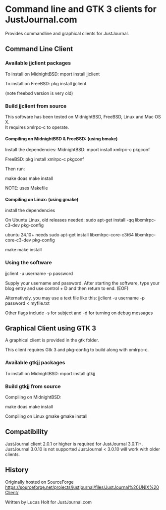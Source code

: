 # Command line and GTK 3 clients for JustJournal.com

Provides commandline and graphical clients for JustJournal.  

## Command Line Client

### Available jjclient packages

To install on MidnightBSD:
mport install jjclient

To install on FreeBSD:
pkg install jjclient

(note freebsd version is very old)

### Build jjclient from source

This software has been tested on MidnightBSD, FreeBSD, Linux and Mac OS X.  
It requires xmlrpc-c to operate.

#### Compiling on MidnightBSD & FreeBSD: (using bmake)

Install the dependencies:
MidnightBSD:
mport install xmlrpc-c pkgconf

FreeBSD:
pkg install xmlrpc-c pkgconf

Then run:

make
doas make install

NOTE: uses Makefile

#### Compiling on Linux: (using gmake)

install the dependencies

On Ubuntu Linux, old releases needed:
sudo apt-get install -qq libxmlrpc-c3-dev pkg-config

ubuntu 24.10+ needs
sudo apt-get install libxmlrpc-core-c3t64 libxmlrpc-core-c3-dev pkg-config

make
make install

### Using the software

jjclient -u username -p password

Supply your username and password.  After starting the software,
type your blog entry and use control + D and then return to end. (EOF)

Alternatively, you may use a text file like this:
jjclient -u username -p password < myfile.txt

Other flags include -s for subject and -d for turning on debug messages

## Graphical Client using GTK 3

A graphical client is provided in the gtk folder.

This client requires Gtk 3 and pkg-config to build along with
xmlrpc-c.

### Available gtkjj packages

To install on MidnightBSD:
mport install gtkjj

### Build gtkjj from source

Compiling on MidnightBSD:

make
doas make install

Compiling on Linux
gmake
gmake install

## Compatibility

JustJournal client 2.0.1 or higher is required for JustJournal 3.0.11+.  
JustJournal 3.0.10 is not supported
JustJournal < 3.0.10 will work with older clients.

## History

Originally hosted on SourceForge <https://sourceforge.net/projects/justjournal/files/JustJournal%20UNIX%20Client/>

Written by Lucas Holt for JustJournal.com
